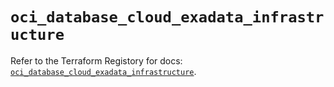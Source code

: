 # `oci_database_cloud_exadata_infrastructure`

Refer to the Terraform Registory for docs: [`oci_database_cloud_exadata_infrastructure`](https://registry.terraform.io/providers/oracle/oci/6.18.0/docs/resources/database_cloud_exadata_infrastructure).

